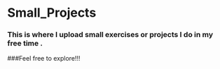 # Small_Projects
### This is where I upload small exercises or projects I do in my free time . 
###Feel free to explore!!!
